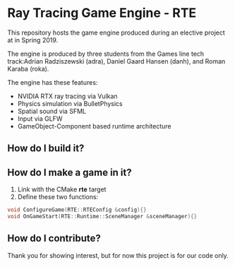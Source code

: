 # Ray Tracing Game Engine - RTE

This repository hosts the game engine produced during an elective project at in Spring 2019.

The engine is produced by three students from the Games line tech track:Adrian Radziszewski (adra), Daniel Gaard Hansen (danh), and Roman Karaba (roka).

The engine has these features:

 - NVIDIA RTX ray tracing via Vulkan
 - Physics simulation via BulletPhysics
 - Spatial sound via SFML
 - Input via GLFW
 - GameObject-Component based runtime architecture
 
## How do I build it?

## How do I make a game in it?

 1. Link with the CMake **rte** target
 2. Define these two functions:

```cpp
void ConfigureGame(RTE::RTEConfig &config){}
void OnGameStart(RTE::Runtime::SceneManager &sceneManager){}
```

## How do I contribute?

Thank you for showing interest, but for now this project is for our code only.
